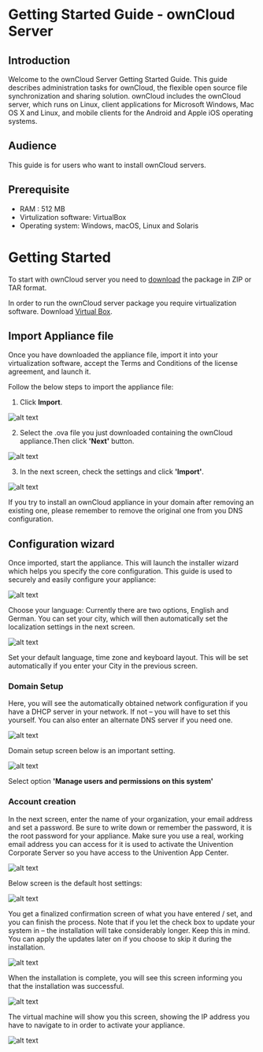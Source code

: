 # Getting Started Guide - ownCloud Server
## Introduction
Welcome to the ownCloud Server Getting Started Guide. This guide describes administration tasks for ownCloud, the flexible open source file synchronization and sharing solution.  ownCloud includes the ownCloud server, which runs on Linux, client applications for Microsoft Windows, Mac OS X and Linux, and mobile clients for the Android and
Apple iOS operating systems.


## Audience
This guide is for users who want to install ownCloud servers. 

## Prerequisite
- RAM : 512 MB
- Virtulization software: VirtualBox
- Operating system: Windows, macOS, Linux and Solaris





# Getting Started
To start with ownCloud server you need to [download](https://owncloud.com/download-server/) the package in ZIP or TAR format. 

In order to run the ownCloud server package you require virtualization software. 
Download [Virtual Box](https://owncloud.com/download-server/).


## Import Appliance file
Once you have downloaded the appliance file, import it into your virtualization software, accept the Terms and Conditions of the license agreement, and launch it. 

Follow the below steps to import the appliance file:

1. Click **Import**.

![alt text](1.png)

2. Select the .ova file you just downloaded containing the ownCloud appliance.Then click **'Next'** button.

![alt text](2.png)

3. In the next screen, check the settings and click **'Import'**.

![alt text](3.png)

If you try to install an ownCloud appliance in your domain after removing an existing one, please remember to remove the original one from you DNS configuration. 


## Configuration wizard
Once imported, start the appliance. This will launch the installer wizard which helps you specify the core configuration. This guide is used to securely and easily configure your appliance:

![alt text](4.png)

Choose your language: Currently there are two options, English and German. You can set your city, which will then automatically set the localization settings in the next screen.


![alt text](5.png)

Set your default language, time zone and keyboard layout. This will be set automatically if you enter your City in the previous screen.

### Domain Setup
Here, you will see the automatically obtained network configuration if you have a DHCP server in your network. If not – you will have to set this yourself. You can also enter an alternate DNS server if you need one.

![alt text](6.png)

Domain setup screen below is an important setting.

![alt text](7.png)

Select option **'Manage users and permissions on this system'**

### Account creation

In the next screen, enter the name of your organization, your email address and set a password. Be sure to write down or remember the password, it is the root password for your appliance. Make sure you use a real, working email address you can access for it is used to activate the Univention Corporate Server so you have access to the Univention App Center.


![alt text](8.png)

Below screen is the default host settings:

![alt text](9.png)


You get a finalized confirmation screen of what you have entered / set, and you can finish the process. Note that if you let the check box to update your system in – the installation will take considerably longer. Keep this in mind. You can apply the updates later on if you choose to skip it during the installation.


![alt text](10.png)

When the installation is complete, you will see this screen informing you that the installation was successful.


![alt text](11.png)

The virtual machine will show you this screen, showing the IP address you have to navigate to in order to activate your appliance.

![alt text](12.png)


